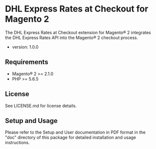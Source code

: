 # DHL Express Rates at Checkout for Magento 2

The DHL Express Rates at Checkout extension for Magento® 2 integrates the DHL Express Rates API into the Magento® 2 checkout process.

* version: 1.0.0

## Requirements

* Magento® 2 >= 2.1.0
* PHP >= 5.6.5

## License

See LICENSE.md for license details.

## Setup and Usage

Please refer to the Setup and User documentation in PDF format in the "doc" directory of this package for detailed installation and usage instructions.
